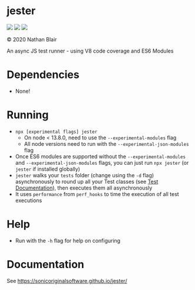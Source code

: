 # jester
[![](https://github.com/sonicoriginalsoftware/jester/workflows/test/badge.svg)](https://github.com/sonicoriginalsoftware/jester/actions)
[![](https://github.com/sonicoriginalsoftware/jester/workflows/publish/badge.svg)](https://github.com/sonicoriginalsoftware/jester/actions)
[![](https://github.com/sonicoriginalsoftware/jester/workflows/coverage/badge.svg)](https://github.com/sonicoriginalsoftware/jester/actions)

© 2020 Nathan Blair

An async JS test runner - using V8 code coverage and ES6 Modules

# Dependencies
- None!

# Running
- `npx [experimental flags] jester`
  - On node < 13.8.0, need to use the `--experimental-modules` flag
  - All node versions need to run with the `--experimental-json-modules` flag
- Once ES6 modules are supported without the `--experimental-modules` and `--experimental-json-modules` flags, you can just run `npx jester` (or `jester` if installed globally)
- `jester` walks your `tests` folder (change using the `-d` flag) asynchronously to round up all your Test classes (see [Test Documentation](https://sonicoriginalsoftware.github.io/jester/Test.html)), then executes them all asynchronously
- It uses `performance` from `perf_hooks` to time the execution of all test executions

# Help
- Run with the `-h` flag for help on configuring

# Documentation
See https://sonicoriginalsoftware.github.io/jester/

